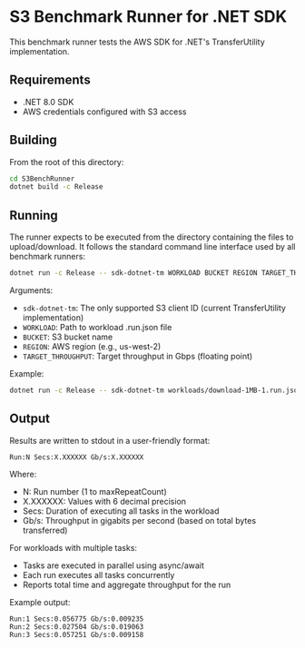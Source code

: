 # S3 Benchmark Runner for .NET SDK

This benchmark runner tests the AWS SDK for .NET's TransferUtility implementation.

## Requirements

- .NET 8.0 SDK
- AWS credentials configured with S3 access

## Building

From the root of this directory:

```bash
cd S3BenchRunner
dotnet build -c Release
```

## Running

The runner expects to be executed from the directory containing the files to upload/download. It follows the standard command line interface used by all benchmark runners:

```bash
dotnet run -c Release -- sdk-dotnet-tm WORKLOAD BUCKET REGION TARGET_THROUGHPUT
```

Arguments:
- `sdk-dotnet-tm`: The only supported S3 client ID (current TransferUtility implementation)
- `WORKLOAD`: Path to workload .run.json file
- `BUCKET`: S3 bucket name
- `REGION`: AWS region (e.g., us-west-2)
- `TARGET_THROUGHPUT`: Target throughput in Gbps (floating point)

Example:
```bash
dotnet run -c Release -- sdk-dotnet-tm workloads/download-1MB-1.run.json my-test-bucket us-west-2 100.0
```

## Output

Results are written to stdout in a user-friendly format:
```
Run:N Secs:X.XXXXXX Gb/s:X.XXXXXX
```

Where:
- N: Run number (1 to maxRepeatCount)
- X.XXXXXX: Values with 6 decimal precision
- Secs: Duration of executing all tasks in the workload
- Gb/s: Throughput in gigabits per second (based on total bytes transferred)

For workloads with multiple tasks:
- Tasks are executed in parallel using async/await
- Each run executes all tasks concurrently
- Reports total time and aggregate throughput for the run

Example output:
```
Run:1 Secs:0.056775 Gb/s:0.009235
Run:2 Secs:0.027504 Gb/s:0.019063
Run:3 Secs:0.057251 Gb/s:0.009158
```
